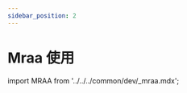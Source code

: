 ```yaml
---
sidebar_position: 2
---
```


# Mraa 使用

import MRAA from '../../../common/dev/\_mraa.mdx';

<MRAA install_by_apt={true} />
